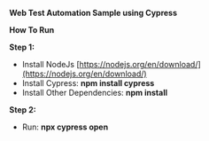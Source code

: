 **Web Test Automation Sample using Cypress**

**How To Run**

**Step 1:** 

 - Install NodeJs 
   [https://nodejs.org/en/download/](https://nodejs.org/en/download/)  
 - Install Cypress: **npm install cypress**
 - Install Other Dependencies: **npm install**

**Step 2:**
 - Run: **npx cypress open** 
